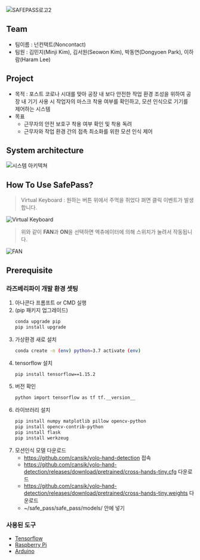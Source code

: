 ![SAFEPASS로고2](https://user-images.githubusercontent.com/67955977/93663208-fb891d80-faa0-11ea-873e-2509d9a8ae99.png)
## Team
* 팀이름 : 넌컨택트(Noncontact)
* 팀원 : 김민지(Minji Kim), 김서원(Seowon Kim), 박동연(Dongyoen Park), 이하람(Haram Lee)

## Project
* 목적 : 포스트 코로나 시대를 맞아 공장 내 보다 안전한 작업 환경 조성을 위하여 공장 내 기기 사용 시 작업자의 마스크 착용 여부를 확인하고, 모션 인식으로 기기를 제어하는 시스템
* 목표
    * 근무자의 안전 보호구 착용 여부 확인 및 착용 독려
    * 근무자와 작업 환경 간의 접촉 최소화를 위한 모션 인식 제어

## System architecture
![시스템 아키텍쳐](https://user-images.githubusercontent.com/35680202/95684378-47585e00-0c2c-11eb-9444-0d6626f090c2.png)

## How To Use SafePass?
> Virtual Keyboard : 원하는 버튼 위에서 주먹을 쥐었다 펴면 클릭 이벤트가 발생합니다.

![Virtual Keyboard](https://user-images.githubusercontent.com/35680202/95684763-a1f2b980-0c2e-11eb-9c87-64330c50d676.gif)

> 위와 같이 **FAN**과 **ON**을 선택하면 액츄에이터에 의해 스위치가 눌려서 작동됩니다.

![FAN](https://user-images.githubusercontent.com/35680202/95684625-e16cd600-0c2d-11eb-905f-e3461ed7265a.png)


## Prerequisite
### 라즈베리파이 개발 환경 셋팅
1. 아나콘다 프롬프트 or CMD 실행
2. (pip 패키지 업그레이드)
    ```bash
    conda upgrade pip
    pip install upgrade
    ```
3. 가상환경 새로 설치
    ```bash
    conda create -n (env) python=3.7 activate (env)
    ```
4. tensorflow 설치
    ```bash
    pip install tensorflow==1.15.2
    ```
5. 버전 확인
    ```bash
    python import tensorflow as tf tf.__version__
    ```
6. 라이브러리 설치
    ```bash
    pip install numpy matplotlib pillow opencv-python
    pip install opencv-contrib-python
    pip install flask
    pip install werkzeug
    ```
7. 모션인식 모델 다운로드
    * https://github.com/cansik/yolo-hand-detection 접속
    * https://github.com/cansik/yolo-hand-detection/releases/download/pretrained/cross-hands-tiny.cfg 다운로드
    * https://github.com/cansik/yolo-hand-detection/releases/download/pretrained/cross-hands-tiny.weights 다운로드
    * ~/safe_pass/safe_pass/models/ 안에 넣기

### 사용된 도구
* [Tensorflow](https://www.tensorflow.org/api_docs)
* [Raspberry Pi](https://www.raspberrypi.org/documentation/)
* [Arduino](https://www.arduino.cc/reference/en/)
